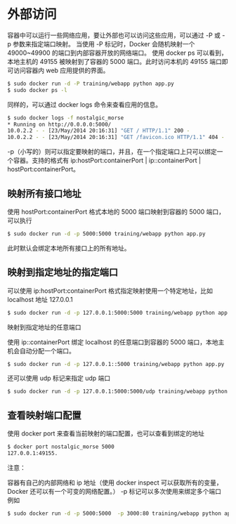 # 外部访问

容器中可以运行一些网络应用，要让外部也可以访问这些应用，可以通过 -P 或 -p 参数来指定端口映射。
当使用 -P 标记时，Docker 会随机映射一个 49000~49900 的端口到内部容器开放的网络端口。
使用 docker ps 可以看到，本地主机的 49155 被映射到了容器的 5000 端口。此时访问本机的 49155 端口即可访问容器内 web 应用提供的界面。
```bash
$ sudo docker run -d -P training/webapp python app.py
$ sudo docker ps -l
```
同样的，可以通过 docker logs 命令来查看应用的信息。
```bash
$ sudo docker logs -f nostalgic_morse
* Running on http://0.0.0.0:5000/
10.0.2.2 - - [23/May/2014 20:16:31] "GET / HTTP/1.1" 200 -
10.0.2.2 - - [23/May/2014 20:16:31] "GET /favicon.ico HTTP/1.1" 404 -
```
-p（小写的）则可以指定要映射的端口，并且，在一个指定端口上只可以绑定一个容器。支持的格式有 ip:hostPort:containerPort | ip::containerPort | hostPort:containerPort。
## 映射所有接口地址

使用 hostPort:containerPort 格式本地的 5000 端口映射到容器的 5000 端口，可以执行
```bash
$ sudo docker run -d -p 5000:5000 training/webapp python app.py
```
此时默认会绑定本地所有接口上的所有地址。
## 映射到指定地址的指定端口

可以使用 ip:hostPort:containerPort 格式指定映射使用一个特定地址，比如 localhost 地址 127.0.0.1
```bash
$ sudo docker run -d -p 127.0.0.1:5000:5000 training/webapp python app.py
```
映射到指定地址的任意端口

使用 ip::containerPort 绑定 localhost 的任意端口到容器的 5000 端口，本地主机会自动分配一个端口。
```bash
$ sudo docker run -d -p 127.0.0.1::5000 training/webapp python app.py
```
还可以使用 udp 标记来指定 udp 端口
```bash
$ sudo docker run -d -p 127.0.0.1:5000:5000/udp training/webapp python app.py
```
## 查看映射端口配置

使用 docker port 来查看当前映射的端口配置，也可以查看到绑定的地址
```bash
$ docker port nostalgic_morse 5000
127.0.0.1:49155.
```
注意：

容器有自己的内部网络和 ip 地址（使用 docker inspect 可以获取所有的变量，Docker 还可以有一个可变的网络配置。）
-p 标记可以多次使用来绑定多个端口
例如
```bash
$ sudo docker run -d -p 5000:5000  -p 3000:80 training/webapp python app.py
```